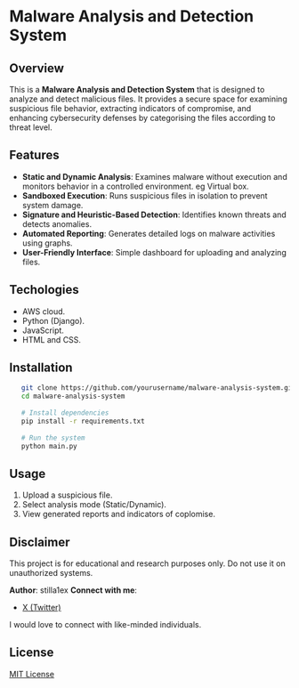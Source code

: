 # Malware Analysis and Detection System

## Overview
This is a **Malware Analysis and Detection System** that is designed to analyze and detect malicious files. It provides a secure space for examining suspicious file behavior, extracting indicators of compromise, and enhancing cybersecurity defenses by categorising the files according to threat level.

## Features
- **Static and Dynamic Analysis**: Examines malware without execution and monitors behavior in a controlled environment. eg Virtual box.
- **Sandboxed Execution**: Runs suspicious files in isolation to prevent system damage.
- **Signature and Heuristic-Based Detection**: Identifies known threats and detects anomalies.
- **Automated Reporting**: Generates detailed logs on malware activities using graphs.
- **User-Friendly Interface**: Simple dashboard for uploading and analyzing files.

## Techologies
- AWS cloud.
- Python (Django).
- JavaScript.
- HTML and CSS.

## Installation
```bash
   git clone https://github.com/yourusername/malware-analysis-system.git
   cd malware-analysis-system
   
   # Install dependencies
   pip install -r requirements.txt
   
   # Run the system
   python main.py
```

## Usage
1. Upload a suspicious file.
2. Select analysis mode (Static/Dynamic).
3. View generated reports and indicators of coplomise.

## Disclaimer
This project is for educational and research purposes only. Do not use it on unauthorized systems.


**Author**: stilla1ex
**Connect with me**:  
- [X (Twitter)](https://x.com/stilla1ex)  

I would love to connect with like-minded individuals. 

## License
[MIT License](LICENSE)
